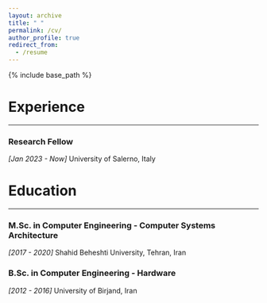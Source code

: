 ```yaml
---
layout: archive
title: " "
permalink: /cv/
author_profile: true
redirect_from:
  - /resume
---
```


{% include base_path %}

# Experience
---
### Research Fellow  
*[Jan 2023 - Now]* University of Salerno, Italy


# Education
---

### M.Sc. in Computer Engineering - Computer Systems Architecture
*[2017 - 2020]*  Shahid Beheshti University, Tehran, Iran

### B.Sc. in Computer Engineering - Hardware
*[2012 - 2016]*  University of Birjand, Iran






<!-- 
Work experience
======
* Summer 2015: Research Assistant
  * Github University
  * Duties included: Tagging issues
  * Supervisor: Professor Git

* Fall 2015: Research Assistant
  * Github University
  * Duties included: Merging pull requests
  * Supervisor: Professor Hub
  
Skills
======
* Skill 1
* Skill 2
  * Sub-skill 2.1
  * Sub-skill 2.2
  * Sub-skill 2.3
* Skill 3

Publications
======
  <ul>{% for post in site.publications %}
    {% include archive-single-cv.html %}
  {% endfor %}</ul>
  
Talks
======
  <ul>{% for post in site.talks %}
    {% include archive-single-talk-cv.html %}
  {% endfor %}</ul>
  
Teaching
======
  <ul>{% for post in site.teaching %}
    {% include archive-single-cv.html %}
  {% endfor %}</ul>
  
Service and leadership
======
* Currently signed in to 43 different slack teams -->
